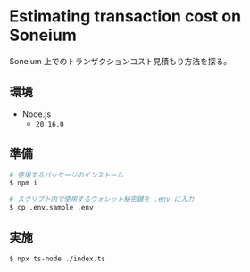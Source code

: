 # Estimating transaction cost on Soneium

Soneium 上でのトランザクションコスト見積もり方法を探る。

## 環境

- Node.js
  - `20.16.0`

## 準備

```bash
# 使用するパッケージのインストール
$ npm i

# スクリプト内で使用するウォレット秘密鍵を .env に入力
$ cp .env.sample .env
```

## 実施

```bash
$ npx ts-node ./index.ts
```
